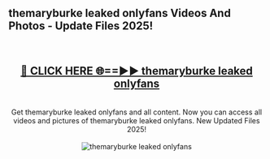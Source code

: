 <h2>themaryburke leaked onlyfans Videos And Photos - Update Files 2025!</h2>
<br>
<div align="center">
<h2><a href="https://top-ai-tools.click/QrbHav" rel="nofollow">🔴 CLICK HERE 🌐==►► themaryburke leaked onlyfans</a></h2>
<br>
Get themaryburke leaked onlyfans and all content. Now you can access all videos and pictures of themaryburke leaked onlyfans. New Updated Files 2025!
<br>
<br>
<a href="https://top-ai-tools.click/QrbHav" rel="nofollow" data-target="animated-image.originalLink"><img src="https://i.ibb.co.com/WyWwxjT/player-gif2.gif" alt="themaryburke leaked onlyfans" style="max-width: 100%; display: inline-block;" data-target="animated-image.originalImage"></a>
</div>
<br>